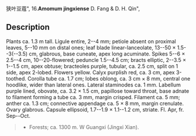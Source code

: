 狭叶豆蔻",
16.**Amomum jingxiense** D. Fang & D. H. Qin",

## Description
Plants ca. 1.3 m tall. Ligule entire, 2--4 mm; petiole absent on proximal leaves, 5--10 mm on distal ones; leaf blade linear-lanceolate, 13--50 × 1.5--3(--3.5) cm, glabrous, base cuneate, apex long acuminate. Spikes 5--6 × 2.5--4 cm, 10--20-flowered; peduncle 1.5--4.5 cm; bracts elliptic, 2--3.5 × 1--1.5 cm, apex obtuse; bracteoles purple, tubular, ca. 2.5 cm, split on 1 side, apex 2-lobed. Flowers yellow. Calyx purplish red, ca. 3 cm, apex 3-toothed. Corolla tube ca. 1.7 cm; lobes oblong, ca. 3 cm × 8 mm, central one hoodlike, wider than lateral ones. Lateral staminodes ca. 1 mm. Labellum purple lined, obovate, ca. 3.2 × 1.5 cm, papillose toward throat, base adnate to filament forming a tube ca. 3 mm, margin crisped. Filament ca. 5 mm; anther ca. 1.3 cm; connective appendage ca. 5 × 8 mm, margin crenulate. Ovary glabrous. Capsule ellipsoid, 1.7--1.9 × 1.1--1.2 cm, striate. Fl. Apr, fr. Sep--Oct.

> * Forests; ca. 1300 m. W Guangxi (Jingxi Xian).
